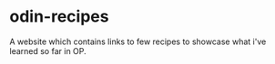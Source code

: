 # odin-recipes

A website which contains links to few recipes to showcase what i've learned so far in OP.